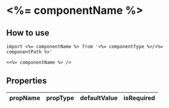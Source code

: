 # <%= componentName %>

## How to use

```
import <%= componentName %> from '<%= componentType %>/<%= componentPath %>'
```

```
<<%= componentName %> />
```

## Properties

| propName | propType | defaultValue | isRequired |
| - | - | - | - |
